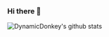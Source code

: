 ### Hi there 👋

![DynamicDonkey's github stats](https://bad-apple-github-readme.vercel.app/api?show_bg=1&username=DynamicDonkey)

<!--
**DynamicDonkey/DynamicDonkey** is a ✨ _special_ ✨ repository because its `README.md` (this file) appears on your GitHub profile.

Here are some ideas to get you started:

- 🔭 I’m currently working on ...
- 🌱 I’m currently learning ...
- 👯 I’m looking to collaborate on ...
- 🤔 I’m looking for help with ...
- 💬 Ask me about ...
- 📫 How to reach me: ...
- 😄 Pronouns: ...
- ⚡ Fun fact: ...
-->
